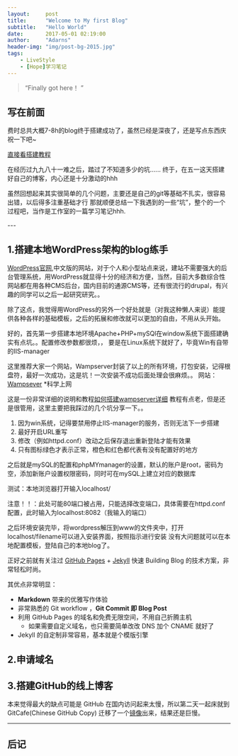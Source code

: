 ```yaml
---
layout:     post
title:      "Welcome to My first Blog"
subtitle:   "Hello World"
date:       2017-05-01 02:19:00
author:     "Adarns"
header-img: "img/post-bg-2015.jpg"
tags:
    - LiveStyle
    - [Hope]学习笔记
---
```


> “Finally got here！ ”


## 写在前面

费时总共大概7-8h的blog终于搭建成功了，虽然已经是深夜了，还是写点东西庆祝一下吧~

[直接看搭建教程](#build)

在经历过九九八十一难之后，踏过了不知道多少的坑......
终于，在五一这天搭建好自己的博客，内心还是十分激动的hhh

虽然回想起来其实很简单的几个问题，主要还是自己的git等基础不扎实，很容易出错，以后得多注重基础才行
那就顺便总结一下我遇到的一些“坑”，整个的一个过程吧，当作是工作室的一篇学习笔记hhh.


<p id = "build"></p>
---

## 1.搭建本地WordPress架构的blog练手
 
[WordPress官网](https://cn.wordpress.org/),中文版的网站，对于个人和小型站点来说，建站不需要强大的后台管理系统，用WordPress就显得十分的经济和方便，当然，目前大多数综合性网站都在用各种CMS后台，国内目前的通源CMS等，还有很流行的drupal，有兴趣的同学可以之后一起研究研究。。

除了这点，我觉得用WordPress的另外一个好处就是（对我这种懒人来说）能提供各种各样的基础模板，之后的拓展和修改就可以更加的自由，不用从头开始。

好的，首先第一步搭建本地环境Apache+PHP+mySQl在window系统下面搭建确实有点坑。。配置修改参数都很烦，，
要是在Linux系统下就好了，毕竟Win有自带的IIS-manager

这里推荐大家一个网站，Wampserver封装了以上的所有环境，打包安装，记得根盘符，最好一次成功，这是坑！一次安装不成功后面处理会很麻烦。。
网站：[Wampsever](www.wampserver.com/) *科学上网

这是一份非常详细的说明和教程[如何搭建wampserver详细](http://www.360doc.com/content/13/1113/09/426480_328813961.shtml)
教程有点老，但是还是很管用，这里主要把我踩过的几个坑分享一下。。

1. 因为win系统，记得要禁用停止IIS-manager的服务，否则无法下一步搭建
2. 最好开启URL重写
3. 修改（例如httpd.conf）改动之后保存退出重新登陆才能有效果
4. 只有图标绿色才表示正常，橙色和红色都代表有没有配置好的地方

之后就是mySQL的配置和phpMYmanager的设置，默认的账户是root，密码为空，添加新账户设置权限密码，同时可在mySQL上建立对应的数据库

测试：本地浏览器打开输入localhost/

注意！！：此处可能80端口被占用，只能选择改变端口，具体需要在httpd.conf配置，此时输入为localhost:8082（我输入的端口）

之后环境安装完毕，将wordpress解压到www的文件夹中，打开localhost/filename可以进入安装界面，按照指示进行安装
没有大问题就可以在本地配置模板，登陆自己的本地blog了。


正好之前就有关注过 [GitHub Pages](https://pages.github.com/) + [Jekyll](http://jekyllrb.com/) 快速 Building Blog 的技术方案，非常轻松时尚。

其优点非常明显：

* **Markdown** 带来的优雅写作体验
* 非常熟悉的 Git workflow ，**Git Commit 即 Blog Post**
* 利用 GitHub Pages 的域名和免费无限空间，不用自己折腾主机
	* 如果需要自定义域名，也只需要简单改改 DNS 加个 CNAME 就好了
* Jekyll 的自定制非常容易，基本就是个模版引擎

## 2.申请域名
## 3.搭建GitHub的线上博客
本来觉得最大的缺点可能是 GitHub 在国内访问起来太慢，所以第二天一起床就到 GitCafe(Chinese GitHub Copy) 迁移了一个[镜像](http://huxpro.gitcafe.io)出来，结果还是巨慢。




---



## 后记
